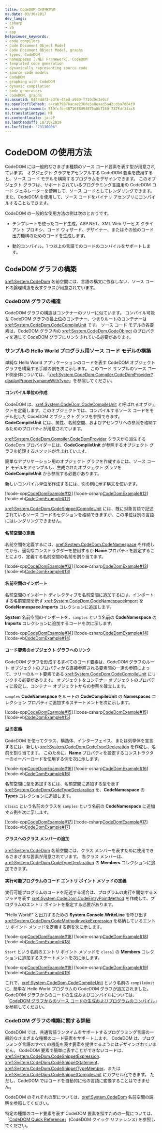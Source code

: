 ```yaml
---
title: CodeDOM の使用方法
ms.date: 03/30/2017
dev_langs:
- csharp
- vb
- cpp
helpviewer_keywords:
- code compilers
- Code Document Object Model
- Code Document Object Model, graphs
- types, CodeDOM
- namespaces [.NET Framework], CodeDOM
- templated code generation
- dynamically representing source code
- source code models
- CodeDOM
- graphing with CodeDOM
- dynamic compilation
- code generators
- CodeDOM, graphs
ms.assetid: 0444ddf3-c3f6-44ed-a999-f710d9c3e0cf
ms.openlocfilehash: c4cab79976acae236de5a8eaad5a42cdba7d04f9
ms.sourcegitcommit: 559fcfbe4871636494870a8b716bf7325df34ac5
ms.translationtype: MT
ms.contentlocale: ja-JP
ms.lasthandoff: 10/30/2019
ms.locfileid: "73130006"
---
```

# <a name="using-the-codedom"></a>CodeDOM の使用方法
CodeDOM には一般的なさまざま種類のソース コード要素を表す型が用意されています。 オブジェクト グラフをアセンブルする CodeDOM 要素を使用すると、ソース コード モデルを構築するプログラムをデザインできます。 このオブジェクト グラフは、サポートされているプログラミング言語用の CodeDOM コード ジェネレーターを使用して、ソース コードとしてレンダリングできます。 また、CodeDOM を使用して、ソース コードをバイナリ アセンブリにコンパイルすることもできます。  
  
 CodeDOM の一般的な使用方法の例は次のとおりです。  
  
- テンプレートを使ったコード生成。ASP.NET、XML Web サービス クライアント プロキシ、コード ウィザード、デザイナー、またはその他のコード出力機構のためのコードを生成します。  
  
- 動的コンパイル。1 つ以上の言語でのコードのコンパイルをサポートします。  
  
## <a name="building-a-codedom-graph"></a>CodeDOM グラフの構築  
 <xref:System.CodeDom> 名前空間には、言語の構文に依存しない、ソース コードの論理構造を表すクラスが用意されています。  
  
### <a name="the-structure-of-a-codedom-graph"></a>CodeDOM グラフの構造  
 CodeDOM グラフの構造はコンテナーのツリーに似ています。 コンパイル可能な CodeDOM グラフの最上位のコンテナー、つまりルートのコンテナーは <xref:System.CodeDom.CodeCompileUnit> です。 ソース コード モデルの各要素は、CodeDOM グラフ内の <xref:System.CodeDom.CodeObject> のプロパティを通じて CodeDOM グラフにリンクされている必要があります。  
  
### <a name="building-a-source-code-model-for-a-sample-hello-world-program"></a>サンプルの Hello World プログラム用ソース コード モデルの構築  
 単純な Hello World アプリケーションのコードを表す CodeDOM オブジェクト グラフを構築する手順の例を次に示します。 このコード サンプルのソース コード例全体については、「<xref:System.CodeDom.Compiler.CodeDomProvider?displayProperty=nameWithType>」を参照してください。  
  
#### <a name="creating-a-compile-unit"></a>コンパイル単位の作成  
 CodeDOM は、<xref:System.CodeDom.CodeCompileUnit> と呼ばれるオブジェクトを定義します。このオブジェクトでは、コンパイルするソース コードをモデル化した CodeDOM オブジェクト グラフを参照できます。 **CodeCompileUnit** には、属性、名前空間、およびアセンブリへの参照を格納するためのプロパティが用意されています。  
  
 <xref:System.CodeDom.Compiler.CodeDomProvider> クラスから派生する CodeDom プロバイダーには、**CodeCompileUnit** が参照するオブジェクト グラフを処理するメソッドが含まれています。  
  
 簡単なアプリケーション用のオブジェクト グラフを作成するには、ソース コード モデルをアセンブルし、生成されたオブジェクト グラフを **CodeCompileUnit** から参照する必要があります。  
  
 新しいコンパイル単位を作成するには、次の例に示す構文を使います。  
  
 [!code-cpp[CodeDomExample#12](../../../samples/snippets/cpp/VS_Snippets_CLR/CodeDomExample/CPP/source2.cpp#12)]
 [!code-csharp[CodeDomExample#12](../../../samples/snippets/csharp/VS_Snippets_CLR/CodeDomExample/CS/source2.cs#12)]
 [!code-vb[CodeDomExample#12](../../../samples/snippets/visualbasic/VS_Snippets_CLR/CodeDomExample/VB/source2.vb#12)]  
  
 <xref:System.CodeDom.CodeSnippetCompileUnit> には、既に対象言語で記述されているソース コードのセクションを格納できますが、この単位は別の言語にはレンダリングできません。  
  
#### <a name="defining-a-namespace"></a>名前空間の定義  
 名前空間を定義するには、<xref:System.CodeDom.CodeNamespace> を作成してから、適切なコンストラクターを使用するか **Name** プロパティを設定することにより、定義する名前空間の名前を割り当てます。  
  
 [!code-cpp[CodeDomExample#13](../../../samples/snippets/cpp/VS_Snippets_CLR/CodeDomExample/CPP/source2.cpp#13)]
 [!code-csharp[CodeDomExample#13](../../../samples/snippets/csharp/VS_Snippets_CLR/CodeDomExample/CS/source2.cs#13)]
 [!code-vb[CodeDomExample#13](../../../samples/snippets/visualbasic/VS_Snippets_CLR/CodeDomExample/VB/source2.vb#13)]  
  
#### <a name="importing-a-namespace"></a>名前空間のインポート  
 名前空間のインポート ディレクティブを名前空間に追加するには、インポートする名前空間を示す <xref:System.CodeDom.CodeNamespaceImport> を **CodeNamespace.Imports** コレクションに追加します。  
  
 **System** 名前空間のインポートを、`samples` という名前の **CodeNamespace** の **Imports** コレクションに追加するコードを次に示します。  
  
 [!code-cpp[CodeDomExample#14](../../../samples/snippets/cpp/VS_Snippets_CLR/CodeDomExample/CPP/source2.cpp#14)]
 [!code-csharp[CodeDomExample#14](../../../samples/snippets/csharp/VS_Snippets_CLR/CodeDomExample/CS/source2.cs#14)]
 [!code-vb[CodeDomExample#14](../../../samples/snippets/visualbasic/VS_Snippets_CLR/CodeDomExample/VB/source2.vb#14)]  
  
#### <a name="linking-code-elements-into-the-object-graph"></a>コード要素のオブジェクト グラフへのリンク  
 CodeDOM グラフを形成するすべてのコード要素は、CodeDOM グラフのルート オブジェクトのプロパティから直接参照される要素間の一連の参照によって、ツリーのルート要素である <xref:System.CodeDom.CodeCompileUnit> にリンクする必要があります。 オブジェクトをコンテナー オブジェクトのプロパティに設定し、コンテナー オブジェクトからの参照を確立します。  
  
 `samples` **CodeNamespace** をルートの **CodeCompileUnit** の **Namespaces** コレクション プロパティに追加するステートメントを次に示します。  
  
 [!code-cpp[CodeDomExample#15](../../../samples/snippets/cpp/VS_Snippets_CLR/CodeDomExample/CPP/source2.cpp#15)]
 [!code-csharp[CodeDomExample#15](../../../samples/snippets/csharp/VS_Snippets_CLR/CodeDomExample/CS/source2.cs#15)]
 [!code-vb[CodeDomExample#15](../../../samples/snippets/visualbasic/VS_Snippets_CLR/CodeDomExample/VB/source2.vb#15)]  
  
#### <a name="defining-a-type"></a>型の定義  
 CodeDOM を使ってクラス、構造体、インターフェイス、または列挙体を宣言するには、新しい <xref:System.CodeDom.CodeTypeDeclaration> を作成し、名前を割り当てます。 このために、**Name** プロパティを設定するコンストラクターのオーバーロードを使用する例を次に示します。  
  
 [!code-cpp[CodeDomExample#16](../../../samples/snippets/cpp/VS_Snippets_CLR/CodeDomExample/CPP/source2.cpp#16)]
 [!code-csharp[CodeDomExample#16](../../../samples/snippets/csharp/VS_Snippets_CLR/CodeDomExample/CS/source2.cs#16)]
 [!code-vb[CodeDomExample#16](../../../samples/snippets/visualbasic/VS_Snippets_CLR/CodeDomExample/VB/source2.vb#16)]  
  
 名前空間に型を追加するには、名前空間に追加する型を表す <xref:System.CodeDom.CodeTypeDeclaration> を、**CodeNamespace** の **Types** コレクションに追加します。  
  
 `class1` という名前のクラスを `samples` という名前の **CodeNamespace** に追加する例を次に示します。  
  
 [!code-cpp[CodeDomExample#17](../../../samples/snippets/cpp/VS_Snippets_CLR/CodeDomExample/CPP/source2.cpp#17)]
 [!code-csharp[CodeDomExample#17](../../../samples/snippets/csharp/VS_Snippets_CLR/CodeDomExample/CS/source2.cs#17)]
 [!code-vb[CodeDomExample#17](../../../samples/snippets/visualbasic/VS_Snippets_CLR/CodeDomExample/VB/source2.vb#17)]  
  
#### <a name="adding-class-members-to-a-class"></a>クラスへのクラス メンバーの追加  
 <xref:System.CodeDom> 名前空間には、クラス メンバーを表すために使用できるさまざまな要素が用意されています。 各クラス メンバーは、<xref:System.CodeDom.CodeTypeDeclaration> の **Members** コレクションに追加できます。  
  
#### <a name="defining-a-code-entry-point-method-for-an-executable"></a>実行可能プログラムのコード エントリ ポイント メソッドの定義  
 実行可能プログラムのコードを記述する場合は、プログラムの実行を開始するメソッドを表す <xref:System.CodeDom.CodeEntryPointMethod> を作成して、プログラムのエントリ ポイントを指定する必要があります。  
  
 "Hello World!" と出力するための **System.Console.WriteLine** を呼び出す <xref:System.CodeDom.CodeMethodInvokeExpression> を格納しているエントリ ポイント メソッドを定義する例を次に示します。  
  
 [!code-cpp[CodeDomExample#18](../../../samples/snippets/cpp/VS_Snippets_CLR/CodeDomExample/CPP/source2.cpp#18)]
 [!code-csharp[CodeDomExample#18](../../../samples/snippets/csharp/VS_Snippets_CLR/CodeDomExample/CS/source2.cs#18)]
 [!code-vb[CodeDomExample#18](../../../samples/snippets/visualbasic/VS_Snippets_CLR/CodeDomExample/VB/source2.vb#18)]  
  
 `Start` という名前のエントリ ポイント メソッドを `class1` の **Members** コレクションに追加するステートメントを次に示します。  
  
 [!code-cpp[CodeDomExample#19](../../../samples/snippets/cpp/VS_Snippets_CLR/CodeDomExample/CPP/source2.cpp#19)]
 [!code-csharp[CodeDomExample#19](../../../samples/snippets/csharp/VS_Snippets_CLR/CodeDomExample/CS/source2.cs#19)]
 [!code-vb[CodeDomExample#19](../../../samples/snippets/visualbasic/VS_Snippets_CLR/CodeDomExample/VB/source2.vb#19)]  
  
 これで、<xref:System.CodeDom.CodeCompileUnit> という名前の `compileUnit` に、簡単な Hello World プログラムの CodeDOM グラフが追加されました。 CodeDOM グラフからのコードの生成およびコンパイルについては、「[CodeDOM グラフからのソース コードの生成およびプログラムのコンパイル](generating-and-compiling-source-code-from-a-codedom-graph.md)」を参照してください。  
  
### <a name="more-information-on-building-a-codedom-graph"></a>CodeDOM グラフの構築に関する詳細  
 CodeDOM では、共通言語ランタイムをサポートするプログラミング言語の一般的なさまざまな種類のコード要素をサポートします。 CodeDOM は、プログラミング言語のすべての機能を表す要素を提供するようにはデザインされていません。 CodeDOM 要素で簡単に表すことができないコードは、<xref:System.CodeDom.CodeSnippetExpression>、<xref:System.CodeDom.CodeSnippetStatement>、<xref:System.CodeDom.CodeSnippetTypeMember>、または <xref:System.CodeDom.CodeSnippetCompileUnit> にカプセル化できます。 ただし、CodeDOM ではコードを自動的に他の言語に変換することはできません。  
  
 CodeDOM のそれぞれの型については、<xref:System.CodeDom> 名前空間の説明を参照してください。  
  
 特定の種類のコード要素を表す CodeDOM 要素を探すための一覧については、「[CodeDOM Quick Reference](https://docs.microsoft.com/previous-versions/dotnet/netframework-4.0/f1dfsbhc(v=vs.100))」(CodeDOM クイック リファレンス) を参照してください。
